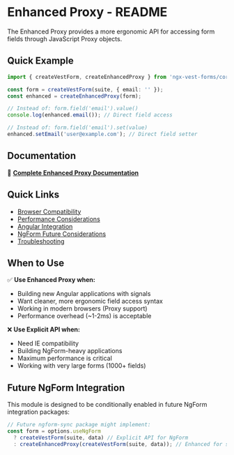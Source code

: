 # Enhanced Proxy - README

The Enhanced Proxy provides a more ergonomic API for accessing form fields through JavaScript Proxy objects.

## Quick Example

```typescript
import { createVestForm, createEnhancedProxy } from 'ngx-vest-forms/core';

const form = createVestForm(suite, { email: '' });
const enhanced = createEnhancedProxy(form);

// Instead of: form.field('email').value()
console.log(enhanced.email()); // Direct field access

// Instead of: form.field('email').set(value)
enhanced.setEmail('user@example.com'); // Direct field setter
```

## Documentation

📖 **[Complete Enhanced Proxy Documentation](../../docs/enhanced-proxy.md)**

## Quick Links

- [Browser Compatibility](../../docs/enhanced-proxy.md#browser-compatibility)
- [Performance Considerations](../../docs/enhanced-proxy.md#performance-considerations)
- [Angular Integration](../../docs/enhanced-proxy.md#angular-integration)
- [NgForm Future Considerations](../../docs/enhanced-proxy.md#future-ngform-considerations)
- [Troubleshooting](../../docs/enhanced-proxy.md#troubleshooting)

## When to Use

✅ **Use Enhanced Proxy when:**

- Building new Angular applications with signals
- Want cleaner, more ergonomic field access syntax
- Working in modern browsers (Proxy support)
- Performance overhead (~1-2ms) is acceptable

❌ **Use Explicit API when:**

- Need IE compatibility
- Building NgForm-heavy applications
- Maximum performance is critical
- Working with very large forms (1000+ fields)

## Future NgForm Integration

This module is designed to be conditionally enabled in future NgForm integration packages:

```typescript
// Future ngform-sync package might implement:
const form = options.useNgForm
  ? createVestForm(suite, data) // Explicit API for NgForm
  : createEnhancedProxy(createVestForm(suite, data)); // Enhanced for signals
```
